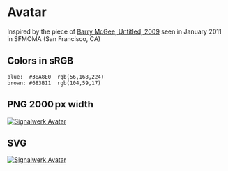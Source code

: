 # Avatar
Inspired by the piece of [Barry McGee, Untitled, 2009](https://www.sfmoma.org/artwork/2009.242.1-195/) seen in January 2011 in SFMOMA (San Francisco, CA)

## Colors in sRGB
```
blue:  #38A8E0  rgb(56,168,224)
brown: #683B11  rgb(104,59,17)
```

## PNG 2000 px width


[![Signalwerk Avatar](http://avatar.signalwerk.ch/latest/signalwerk_2000px.png)](http://avatar.signalwerk.ch/latest/signalwerk_2000px.png)


## SVG
[![Signalwerk Avatar](http://avatar.signalwerk.ch/latest/signalwerk.svg)](http://avatar.signalwerk.ch/latest/signalwerk.svg)
